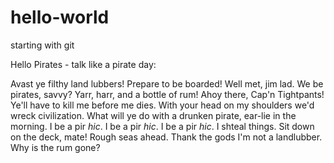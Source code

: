 # hello-world
starting with git

Hello Pirates - talk like a pirate day:

Avast ye filthy land lubbers! Prepare to be boarded!
Well met, jim lad. We be pirates, savvy?
Yarr, harr, and a bottle of rum! 
Ahoy there, Cap'n Tightpants!
Ye'll have to kill me before me dies.
With your head on my shoulders we'd wreck civilization.
What will ye do with a drunken pirate, ear-lie in the morning.
I be a pir *hic*. I be a pir *hic*. I be a pir *hic*. I shteal things.
Sit down on the deck, mate! Rough seas ahead.
Thank the gods I'm not a landlubber.
Why is the rum gone?
